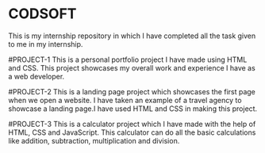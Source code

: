 # CODSOFT


This is my internship repository in which I have completed all the task given to me in my internship.

#PROJECT-1 This is a personal portfolio project I have made using HTML and CSS. This project showcases my overall work and experience I have as a web developer.

#PROJECT-2 This is a landing page project which showcases the first page when we open a website. I have taken an example of a travel agency to showcase a landing page.I have used HTML and CSS in making this project.

#PROJECT-3 This is a calculator project which I have made with the help of HTML, CSS and JavaScript. This calculator can do all the basic calculations like addition, subtraction, multiplication and division.
